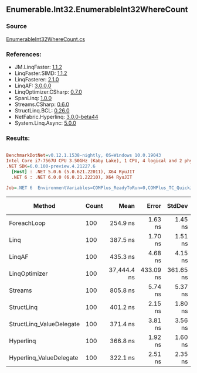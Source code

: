 ﻿## Enumerable.Int32.EnumerableInt32WhereCount

### Source
[EnumerableInt32WhereCount.cs](../LinqBenchmarks/Enumerable/Int32/EnumerableInt32WhereCount.cs)

### References:
- JM.LinqFaster: [1.1.2](https://www.nuget.org/packages/JM.LinqFaster/1.1.2)
- LinqFaster.SIMD: [1.1.2](https://www.nuget.org/packages/LinqFaster.SIMD/1.0.3)
- LinqFasterer: [2.1.0](https://www.nuget.org/packages/LinqFasterer/2.1.0)
- LinqAF: [3.0.0.0](https://www.nuget.org/packages/LinqAF/3.0.0.0)
- LinqOptimizer.CSharp: [0.7.0](https://www.nuget.org/packages/LinqOptimizer.CSharp/0.7.0)
- SpanLinq: [1.0.0](https://www.nuget.org/packages/SpanLinq/1.0.0)
- Streams.CSharp: [0.6.0](https://www.nuget.org/packages/Streams.CSharp/0.6.0)
- StructLinq.BCL: [0.26.0](https://www.nuget.org/packages/StructLinq/0.26.0)
- NetFabric.Hyperlinq: [3.0.0-beta44](https://www.nuget.org/packages/NetFabric.Hyperlinq/3.0.0-beta44)
- System.Linq.Async: [5.0.0](https://www.nuget.org/packages/System.Linq.Async/5.0.0)

### Results:
``` ini

BenchmarkDotNet=v0.12.1.1538-nightly, OS=Windows 10.0.19043
Intel Core i7-7567U CPU 3.50GHz (Kaby Lake), 1 CPU, 4 logical and 2 physical cores
.NET SDK=6.0.100-preview.4.21227.6
  [Host] : .NET 5.0.6 (5.0.621.22011), X64 RyuJIT
  .NET 6 : .NET 6.0.0 (6.0.21.22210), X64 RyuJIT

Job=.NET 6  EnvironmentVariables=COMPlus_ReadyToRun=0,COMPlus_TC_QuickJitForLoops=1,COMPlus_TieredPGO=1  Runtime=.NET 6.0  

```
|                   Method | Count |        Mean |     Error |    StdDev |  Ratio | RatioSD |  Gen 0 | Gen 1 | Gen 2 | Allocated |
|------------------------- |------ |------------:|----------:|----------:|-------:|--------:|-------:|------:|------:|----------:|
|              ForeachLoop |   100 |    254.9 ns |   1.63 ns |   1.45 ns |   1.00 |    0.00 | 0.0191 |     - |     - |      40 B |
|                     Linq |   100 |    387.5 ns |   1.70 ns |   1.51 ns |   1.52 |    0.01 | 0.0191 |     - |     - |      40 B |
|                   LinqAF |   100 |    435.3 ns |   4.68 ns |   4.15 ns |   1.71 |    0.02 | 0.0191 |     - |     - |      40 B |
|            LinqOptimizer |   100 | 37,444.4 ns | 433.09 ns | 361.65 ns | 146.91 |    1.88 | 9.7656 |     - |     - |  20,501 B |
|                  Streams |   100 |    805.8 ns |   5.74 ns |   5.37 ns |   3.16 |    0.03 | 0.1907 |     - |     - |     400 B |
|               StructLinq |   100 |    401.2 ns |   2.15 ns |   1.80 ns |   1.57 |    0.01 | 0.0458 |     - |     - |      96 B |
| StructLinq_ValueDelegate |   100 |    371.4 ns |   3.81 ns |   3.56 ns |   1.46 |    0.01 | 0.0191 |     - |     - |      40 B |
|                Hyperlinq |   100 |    366.8 ns |   1.92 ns |   1.60 ns |   1.44 |    0.01 | 0.0191 |     - |     - |      40 B |
|  Hyperlinq_ValueDelegate |   100 |    322.1 ns |   2.51 ns |   2.35 ns |   1.26 |    0.01 | 0.0191 |     - |     - |      40 B |

